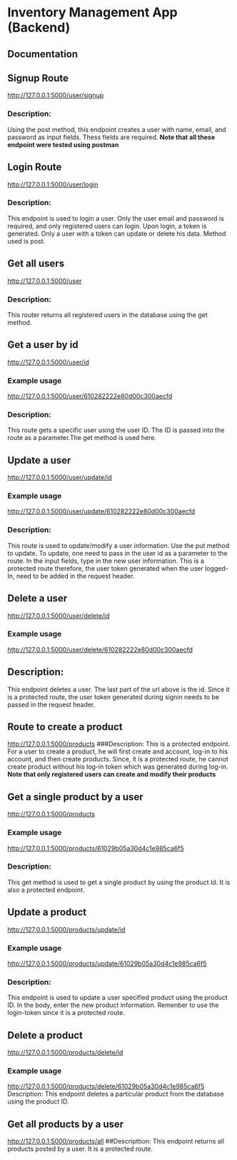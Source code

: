 
# Inventory Management App (Backend)
## Documentation

## Signup Route
http://127.0.0.1:5000/user/signup
### Description:
Using the post method, this endpoint creates a user with name, email, and password as input fields. Thess fields are required.
**Note that all these endpoint were tested using postman**

## Login Route
http://127.0.0.1:5000/user/login
### Description:
This endpoint is used to login a user. Only the user email and password is required, and only registered users can login. Upon login, a token is generated. Only a user with a token can update or delete his data. Method used is post.

## Get all users
http://127.0.0.1:5000/user
### Description:
This router returns all registered users in the database using the get method. 

## Get a user by id
http://127.0.0.1:5000/user/id
### Example usage
http://127.0.0.1:5000/user/610282222e80d00c300aecfd
### Description:
This route gets a specific user using the user ID. The ID is passed into the route as a parameter.The get method is used here.

## Update a user
http://127.0.0.1:5000/user/update/id
### Example usage
http://127.0.0.1:5000/user/update/610282222e80d00c300aecfd
### Description:
This route is used to update/modify a user information. Use the put method to update. To update, one need to pass in the user id as a parameter to the route. In the input fields, type in the new user information. This is a protected route therefore, the user token generated when the user logged-In, need to be added in the request header.

## Delete a user
http://127.0.0.1:5000/user/delete/id
### Example usage
http://127.0.0.1:5000/user/delete/610282222e80d00c300aecfd
## Description:
This endpoint deletes a user. The last part of the url above is the id. Since it is a protected route, the user token generated during signin needs to be passed in the request header.

## Route to create a product
http://127.0.0.1:5000/products
###Description:
This is a protected endpoint. For a user to create a product, he will first create and account, log-in to his account, and then create products. Since, it is a protected route, he cannot create product without his log-in token which was generated during log-in.
**Note that only registered users can create and modify their products**

## Get a single product by a user
http://127.0.0.1:5000/products
### Example usage
http://127.0.0.1:5000/products/61029b05a30d4c1e985ca6f5
### Description:
This get method is used to get a single product by using the product Id. It is also a protected endpoint.

## Update a product
http://127.0.0.1:5000/products/update/id
### Example usage
http://127.0.0.1:5000/products/update/61029b05a30d4c1e985ca6f5
### Description:
This endpoint is used to update a user specified product using the product ID. In the body, enter the new product information. Remenber to use the login-token since it is a protected route.

## Delete a product
http://127.0.0.1:5000/products/delete/id
### Example usage
http://127.0.0.1:5000/products/delete/61029b05a30d4c1e985ca6f5
Description:
This endpoint deletes a particular product from the database using the product ID.

## Get all products by a user
http://127.0.0.1:5000/products/all
##Descripttion:
This endpoint returns all products posted by a user. It is a protected route.

